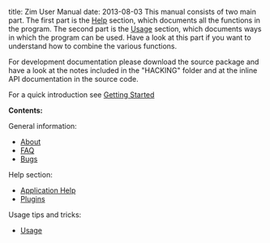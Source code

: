 title: Zim User Manual
date: 2013-08-03
This manual consists of two main part. The first part is the [Help](./Help.markdown) section, which documents all the functions in the program. The second part is the [Usage](./Usage.markdown) section, which documents ways in which the program can be used. Have a look at this part if you want to understand how to combine the various functions.

For development documentation please download the source package and have a look at the notes included in the "HACKING" folder and at the inline API documentation in the source code.

For a quick introduction see [Getting Started](./Usage/Getting_Started.markdown) 

**Contents:**

General information:

* [About](./About.markdown)
* [FAQ](./FAQ.markdown)
* [Bugs](./Bugs.markdown)


Help section:

* [Application Help](./Help.markdown) 
* [Plugins](./Plugins.markdown) 


Usage tips and tricks:

* [Usage](./Usage.markdown) 



